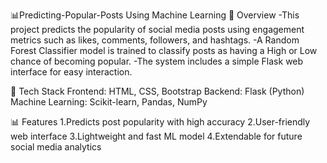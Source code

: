 📊Predicting-Popular-Posts Using Machine Learning
🌟 Overview
-This project predicts the popularity of social media posts using engagement metrics such as likes, comments, followers, and hashtags.
-A Random Forest Classifier model is trained to classify posts as having a High or Low chance of becoming popular.
-The system includes a simple Flask web interface for easy interaction.

🧩 Tech Stack
Frontend: HTML, CSS, Bootstrap
Backend: Flask (Python)
Machine Learning: Scikit-learn, Pandas, NumPy

📊 Features
1.Predicts post popularity with high accuracy
2.User-friendly web interface
3.Lightweight and fast ML model
4.Extendable for future social media analytics
